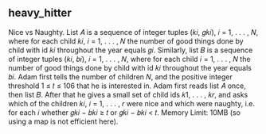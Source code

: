 ## heavy_hitter
Nice vs Naughty. List 𝐴 is a sequence of integer tuples (𝑘𝑖, 𝑔𝑘𝑖), 𝑖 = 1, . . . , 𝑁, where for each child 𝑘𝑖, 𝑖 = 1, . . . , 𝑁 the
number of good things done by child with id 𝑘𝑖 throughout the year equals 𝑔𝑖. Similarly, list 𝐵 is a sequence
of integer tuples (𝑘𝑖, 𝑏𝑖), 𝑖 = 1, . . . , 𝑁, where for each child 𝑖 = 1, . . . , 𝑁 the number of good things done by
child with id 𝑘𝑖 throughout the year equals 𝑏𝑖. Adam first tells the number of children 𝑁, and the
positive integer threshold 1 ≤ 𝑡 ≤ 106 that he is interested in. Adam first reads list 𝐴 once, then
list 𝐵. After that he gives a small set of child ids 𝑘1, . . . , 𝑘𝑟, and asks which of the children
𝑘𝑖, 𝑖 = 1, . . . , 𝑟 were nice and which were naughty, i.e. for each 𝑖 whether 𝑔𝑘𝑖 − 𝑏𝑘𝑖 ≥ 𝑡 or 𝑔𝑘𝑖 − 𝑏𝑘𝑖 < 𝑡.
Memory Limit: 10MB (so using a map is not efficient here).